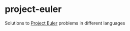 # project-euler

Solutions to [Project Euler](https://projecteuler.net) problems in different languages
